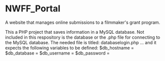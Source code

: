 # NWFF_Portal
A website that manages online submissions to a filmmaker's grant program.

This a PHP project that saves information in a MySQL database. Not included in this respository is the database or the .php file for connecting to the MySQL database. The needed file is titled:
databaselogin.php
... and it expects the following variables to be defined:
$db_hostname = 
$db_database = 
$db_username = 
$db_password = 
